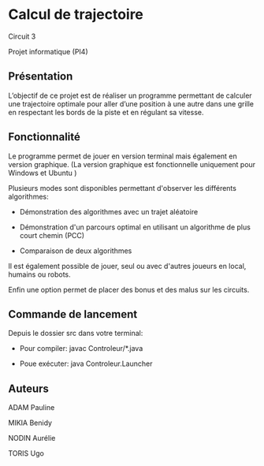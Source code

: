 # Calcul de trajectoire 

Circuit 3

Projet informatique (PI4)

## Présentation

 L’objectif de ce projet est de réaliser un programme permettant de calculer une trajectoire optimale pour aller d’une position à une autre dans une grille en respectant les bords de la piste et en régulant sa vitesse.
 
## Fonctionnalité

Le programme permet de jouer en version terminal mais également en version graphique. (La version graphique est fonctionnelle uniquement pour Windows et Ubuntu )


Plusieurs modes sont disponibles permettant d'observer les différents algorithmes:

- Démonstration des algorithmes avec un trajet aléatoire

- Démonstration d'un parcours optimal en utilisant un algorithme de plus court chemin (PCC)

- Comparaison de deux algorithmes

Il est également possible de jouer, seul ou avec d'autres joueurs en local, humains ou robots.

Enfin une option permet de placer des bonus et des malus sur les circuits.


## Commande de lancement 

Depuis le dossier src dans votre terminal:

 - Pour compiler: javac Controleur/*.java 

 - Poue exécuter: java Controleur.Launcher
 

## Auteurs

ADAM Pauline 

MIKIA Benidy

NODIN Aurélie

TORIS Ugo 